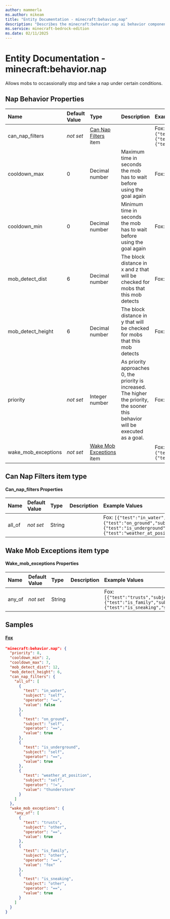 ```yaml
---
author: mammerla
ms.author: mikeam
title: "Entity Documentation - minecraft:behavior.nap"
description: "Describes the minecraft:behavior.nap ai behavior component"
ms.service: minecraft-bedrock-edition
ms.date: 02/11/2025 
---
```


# Entity Documentation - minecraft:behavior.nap

Allows mobs to occassionally stop and take a nap under certain conditions.


## Nap Behavior Properties

|Name       |Default Value |Type |Description |Example Values |
|:----------|:-------------|:----|:-----------|:------------- |
| can_nap_filters | *not set* | [Can Nap Filters](#can-nap-filters-item-type) item |  | Fox: `{"all_of":[{"test":"in_water","subject":"self","operator":"==","value":false},{"test":"on_ground","subject":"self","operator":"==","value":true},{"test":"is_underground","subject":"self","operator":"==","value":true},{"test":"weather_at_position","subject":"self","operator":"!=","value":"thunderstorm"}]}` | 
| cooldown_max | 0 | Decimal number | Maximum time in seconds the mob has to wait before using the goal again | Fox: `7` | 
| cooldown_min | 0 | Decimal number | Minimum time in seconds the mob has to wait before using the goal again | Fox: `2` | 
| mob_detect_dist | 6 | Decimal number | The block distance in x and z that will be checked for mobs that this mob detects | Fox: `12` | 
| mob_detect_height | 6 | Decimal number | The block distance in y that will be checked for mobs that this mob detects | Fox: `6` | 
| priority | *not set* | Integer number | As priority approaches 0, the priority is increased. The higher the priority, the sooner this behavior will be executed as a goal. | Fox: `8` | 
| wake_mob_exceptions | *not set* | [Wake Mob Exceptions](#wake-mob-exceptions-item-type) item |  | Fox: `{"any_of":[{"test":"trusts","subject":"other","operator":"==","value":true},{"test":"is_family","subject":"other","operator":"==","value":"fox"},{"test":"is_sneaking","subject":"other","operator":"==","value":true}]}` | 

## Can Nap Filters item type

#### Can_nap_filters Properties

|Name       |Default Value |Type |Description |Example Values |
|:----------|:-------------|:----|:-----------|:------------- |
| all_of | *not set* | String |  | Fox: `[{"test":"in_water","subject":"self","operator":"==","value":false},{"test":"on_ground","subject":"self","operator":"==","value":true},{"test":"is_underground","subject":"self","operator":"==","value":true},{"test":"weather_at_position","subject":"self","operator":"!=","value":"thunderstorm"}]` | 

## Wake Mob Exceptions item type

#### Wake_mob_exceptions Properties

|Name       |Default Value |Type |Description |Example Values |
|:----------|:-------------|:----|:-----------|:------------- |
| any_of | *not set* | String |  | Fox: `[{"test":"trusts","subject":"other","operator":"==","value":true},{"test":"is_family","subject":"other","operator":"==","value":"fox"},{"test":"is_sneaking","subject":"other","operator":"==","value":true}]` | 

## Samples

#### [Fox](https://github.com/Mojang/bedrock-samples/tree/preview/behavior_pack/entities/fox.json)


```json
"minecraft:behavior.nap": {
  "priority": 8,
  "cooldown_min": 2,
  "cooldown_max": 7,
  "mob_detect_dist": 12,
  "mob_detect_height": 6,
  "can_nap_filters": {
    "all_of": [
      {
        "test": "in_water",
        "subject": "self",
        "operator": "==",
        "value": false
      },
      {
        "test": "on_ground",
        "subject": "self",
        "operator": "==",
        "value": true
      },
      {
        "test": "is_underground",
        "subject": "self",
        "operator": "==",
        "value": true
      },
      {
        "test": "weather_at_position",
        "subject": "self",
        "operator": "!=",
        "value": "thunderstorm"
      }
    ]
  },
  "wake_mob_exceptions": {
    "any_of": [
      {
        "test": "trusts",
        "subject": "other",
        "operator": "==",
        "value": true
      },
      {
        "test": "is_family",
        "subject": "other",
        "operator": "==",
        "value": "fox"
      },
      {
        "test": "is_sneaking",
        "subject": "other",
        "operator": "==",
        "value": true
      }
    ]
  }
}
```
